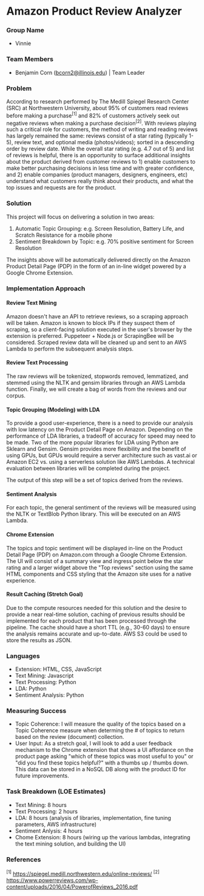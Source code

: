 # Amazon Product Review Analyzer

### Group Name
- Vinnie

### Team Members
- Benjamin Corn (bcorn2@illinois.edu) | Team Leader

### Problem

According to research performed by The Medill Spiegel Research Center (SRC) at Northwestern University, about 95% of customers read reviews before making a purchase<sup>[1]</sup> and 82% of customers actively seek out negative reviews when making a purchase decision<sup>[2]</sup>. With reviews playing such a critical role for customers, the method of writing and reading reviews has largely remained the same: reviews consist of a star rating (typically 1-5), review text, and optional media (photos/videos); sorted in a descending order by review date. While the overall star rating (e.g. 4.7 out of 5) and list of reviews is helpful, there is an opportunity to surface additional insights about the product derived from customer reviews to 1) enable customers to make better purchasing decisions in less time and with greater confidence, and 2) enable companies (product managers, designers, engineers, etc) understand what customers really think about their products, and what the top issues and requests are for the product.

### Solution

This project will focus on delivering a solution in two areas:
1. Automatic Topic Grouping: e.g. Screen Resolution, Battery Life, and Scratch Resistance for a mobile phone
2. Sentiment Breakdown by Topic: e.g. 70% positive sentiment for Screen Resolution

The insights above will be automatically delivered directly on the Amazon Product Detail Page (PDP) in the form of an in-line widget powered by a Google Chrome Extension.

### Implementation Approach

#### Review Text Mining
Amazon doesn't have an API to retrieve reviews, so a scraping approach will be taken. Amazon is known to block IPs if they suspect them of scraping, so a client-facing solution executed in the user's browser by the extension is preferred. Puppeteer + Node.js or ScrapingBee will be considered. Scraped review data will be cleaned up and sent to an AWS Lambda to perform the subsequent analysis steps.

#### Review Text Processing
The raw reviews will be tokenized, stopwords removed, lemmatized, and stemmed using the NLTK and gensim libraries through an AWS Lambda function. Finally, we will create a bag of words from the reviews and our corpus.

#### Topic Grouping (Modeling) with LDA
To provide a good user-experience, there is a need to provide our analysis with low latency on the Product Detail Page on Amazon. Depending on the performance of LDA libraries, a tradeoff of accuracy for speed may need to be made. Two of the more popular libraries for LDA using Python are Sklearn and Gensim. Gensim provides more flexibility and the benefit of using GPUs, but GPUs would require a server architecture such as vast.ai or Amazon EC2 vs. using a serverless solution like AWS Lambdas. A technical evaluation between libraries will be completed during the project.

The output of this step will be a set of topics derived from the reviews. 

#### Sentiment Analysis
For each topic, the general sentiment of the reviews will be measured using the NLTK or TextBlob Python library. This will be executed on an AWS Lambda.

#### Chrome Extension
The topics and topic sentiment will be displayed in-line on the Product Detail Page (PDP) on Amazon.com through a Google Chrome Extension. The UI will consist of a summary view and ingress point below the star rating and a larger widget above the "Top reviews" section using the same HTML components and CSS styling that the Amazon site uses for a native experience.

#### Result Caching (Stretch Goal)
Due to the compute resources needed for this solution and the desire to provide a near real-time solution, caching of previous results should be implemented for each product that has been processed through the pipeline. The cache should have a short TTL (e.g., 30-60 days) to ensure the analysis remains accurate and up-to-date. AWS S3 could be used to store the results as JSON.

### Languages
- Extension: HTML, CSS, JavaScript
- Text Mining: Javascript
- Text Processing: Python
- LDA: Python
- Sentiment Analysis: Python

### Measuring Success
- Topic Coherence: I will measure the quality of the topics based on a Topic Coherence measure when determing the # of topics to return based on the review (document) collection.
- User Input: As a stretch goal, I will look to add a user feedback mechanism to the Chrome extension that shows a UI affordance on the product page asking "which of these topics was most useful to you" or "did you find these topics helpful?" with a thumbs up / thumbs down. This data can be stored in a NoSQL DB along with the product ID for future improvements.

### Task Breakdown (LOE Estimates)
- Text Mining: 8 hours
- Text Processing: 2 hours
- LDA: 8 hours (analysis of libraries, implementation, fine tuning parameters, AWS infrastructure)
- Sentiment Anlysis: 4 hours
- Chome Extension: 8 hours (wiring up the various lambdas, integrating the text mining solution, and building the UI)

### References

<sup>[1]</sup> https://spiegel.medill.northwestern.edu/online-reviews/
<sup>[2]</sup> https://www.powerreviews.com/wp-content/uploads/2016/04/PowerofReviews_2016.pdf
